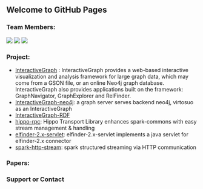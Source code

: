 ## Welcome to GitHub Pages

### Team Members:
<img src="https://avatars0.githubusercontent.com/u/2328905?s=60&v=4"> 
<img src="https://avatars1.githubusercontent.com/u/32104495?s=60&v=4">
<img src="https://avatars3.githubusercontent.com/u/18690803?s=60&v=4">

### Project:
- [InteractiveGraph](https://github.com/grapheco/InteractiveGraph) : InteractiveGraph provides a web-based interactive visualization and analysis framework for large graph data, which may come from a GSON file, or an online Neo4j graph database. InteractiveGraph also provides applications built on the framework: GraphNavigator, GraphExplorer and RelFinder. 
- [InteractiveGraph-neo4j](https://github.com/grapheco/InteractiveGraph-neo4j): a graph server serves backend neo4j, virtosuo as an InteractiveGraph
- [InteractiveGraph-RDF](https://github.com/grapheco/InteractiveGraph-RDF)
- [hippo-rpc](https://github.com/bluejoe2008/hippo-rpc): Hippo Transport Library enhances spark-commons with easy stream management & handling
- [elfinder-2.x-servlet](https://github.com/bluejoe2008/elfinder-2.x-servlet): elfinder-2.x-servlet implements a java servlet for elfinder-2.x connector
- [spark-http-stream](https://github.com/bluejoe2008/spark-http-stream): spark structured streaming via HTTP communication

### Papers:


### Support or Contact


